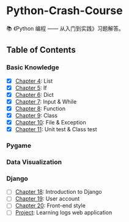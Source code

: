# Python-Crash-Course

:books: 《Python 编程 —— 从入门到实践》习题解答。

## Table of Contents

### Basic Knowledge

- [x] [Chapter 4](C4/): List
- [x] [Chapter 5](C5/): If
- [x] [Chapter 6](C6/): Dict
- [x] [Chapter 7](C7/): Input & While
- [x] [Chapter 8](C8/): Function
- [x] [Chapter 9](C9/): Class
- [x] [Chapter 10](C10/): File & Exception
- [x] [Chapter 11](C11/): Unit test & Class test

### Pygame

### Data Visualization

### Django

- [ ] [Chapter 18](C18/): Introduction to Django
- [ ] [Chapter 19](C19/): User account
- [ ] [Chapter 20](C20/): Front-end style
- [ ] [Project](learning_log/): Learning logs web application